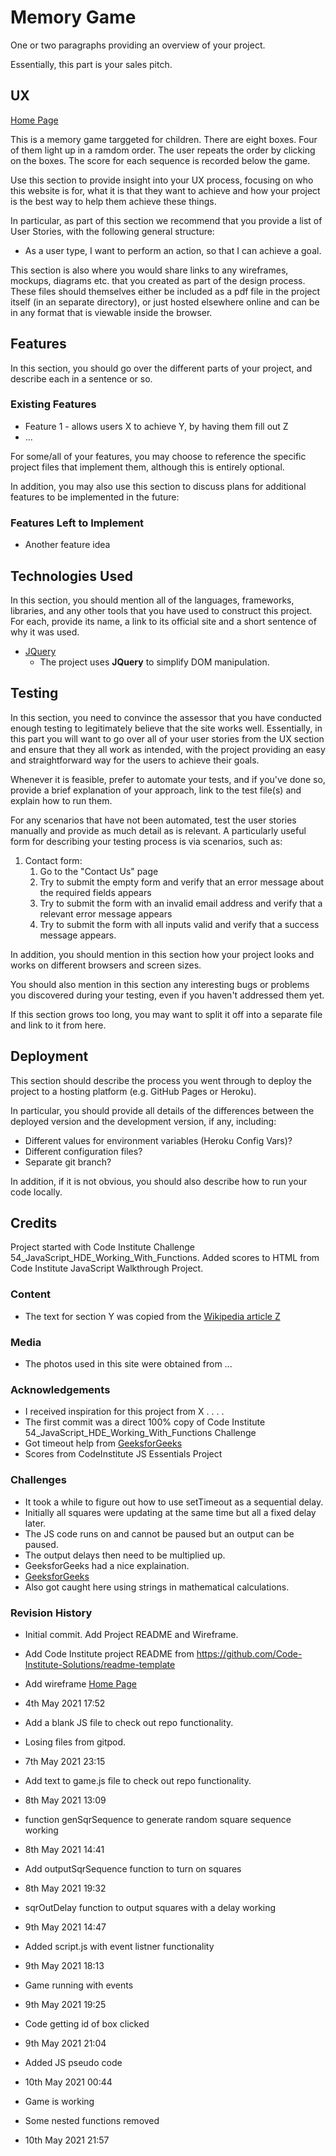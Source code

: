# Memory Game

One or two paragraphs providing an overview of your project.

Essentially, this part is your sales pitch.
 
## UX
 
[Home Page](assets/wireframes/memory_game.pdf)

This is a memory game targgeted for children. There are eight boxes. Four of them light up in a ramdom order. The user repeats the order by clicking on the boxes.
The score for each sequence is recorded below the game.





Use this section to provide insight into your UX process, focusing on who this website is for, what it is that they want to achieve and how your project is the best way to help them achieve these things.

In particular, as part of this section we recommend that you provide a list of User Stories, with the following general structure:
- As a user type, I want to perform an action, so that I can achieve a goal.

This section is also where you would share links to any wireframes, mockups, diagrams etc. that you created as part of the design process. These files should themselves either be included as a pdf file in the project itself (in an separate directory), or just hosted elsewhere online and can be in any format that is viewable inside the browser.

## Features

In this section, you should go over the different parts of your project, and describe each in a sentence or so.
 
### Existing Features
- Feature 1 - allows users X to achieve Y, by having them fill out Z
- ...

For some/all of your features, you may choose to reference the specific project files that implement them, although this is entirely optional.

In addition, you may also use this section to discuss plans for additional features to be implemented in the future:

### Features Left to Implement
- Another feature idea

## Technologies Used

In this section, you should mention all of the languages, frameworks, libraries, and any other tools that you have used to construct this project. For each, provide its name, a link to its official site and a short sentence of why it was used.

- [JQuery](https://jquery.com)
    - The project uses **JQuery** to simplify DOM manipulation.


## Testing

In this section, you need to convince the assessor that you have conducted enough testing to legitimately believe that the site works well. Essentially, in this part you will want to go over all of your user stories from the UX section and ensure that they all work as intended, with the project providing an easy and straightforward way for the users to achieve their goals.

Whenever it is feasible, prefer to automate your tests, and if you've done so, provide a brief explanation of your approach, link to the test file(s) and explain how to run them.

For any scenarios that have not been automated, test the user stories manually and provide as much detail as is relevant. A particularly useful form for describing your testing process is via scenarios, such as:

1. Contact form:
    1. Go to the "Contact Us" page
    2. Try to submit the empty form and verify that an error message about the required fields appears
    3. Try to submit the form with an invalid email address and verify that a relevant error message appears
    4. Try to submit the form with all inputs valid and verify that a success message appears.

In addition, you should mention in this section how your project looks and works on different browsers and screen sizes.

You should also mention in this section any interesting bugs or problems you discovered during your testing, even if you haven't addressed them yet.

If this section grows too long, you may want to split it off into a separate file and link to it from here.

## Deployment

This section should describe the process you went through to deploy the project to a hosting platform (e.g. GitHub Pages or Heroku).

In particular, you should provide all details of the differences between the deployed version and the development version, if any, including:
- Different values for environment variables (Heroku Config Vars)?
- Different configuration files?
- Separate git branch?

In addition, if it is not obvious, you should also describe how to run your code locally.


## Credits

Project started with Code Institute Challenge 54_JavaScript_HDE_Working_With_Functions.
Added scores to HTML from Code Institute JavaScript Walkthrough Project.



### Content
- The text for section Y was copied from the [Wikipedia article Z](https://en.wikipedia.org/wiki/Z)

### Media
- The photos used in this site were obtained from ...

### Acknowledgements
- I received inspiration for this project from X . . . . 
- The first commit was a direct 100% copy of Code Institute 54_JavaScript_HDE_Working_With_Functions Challenge
- Got timeout help from [GeeksforGeeks](https://www.geeksforgeeks.org/how-to-add-a-delay-in-a-javascript-loop/)
- Scores from CodeInstitute JS Essentials Project

### Challenges
- It took a while to figure out how to use setTimeout as a sequential delay.
- Initially all squares were updating at the same time but all a fixed delay later.
- The JS code runs on and cannot be paused but an output can be paused.
- The output delays then need to be multiplied up.
- GeeksforGeeks had a nice explaination.
- [GeeksforGeeks](https://www.geeksforgeeks.org/how-to-add-a-delay-in-a-javascript-loop/)
- Also got caught here using strings in mathematical calculations.



### Revision History

- Initial commit. Add Project README and Wireframe.
- Add Code Institute project README from https://github.com/Code-Institute-Solutions/readme-template
- Add wireframe [Home Page](assets/wireframes/memory_game.pdf)
- 4th May 2021 17:52

- Add a blank JS file to check out repo functionality.
- Losing files from gitpod.
- 7th May 2021 23:15

- Add text to game.js file to check out repo functionality.
- 8th May 2021 13:09

- function genSqrSequence to generate random square sequence working
- 8th May 2021 14:41

- Add outputSqrSequence function to turn on squares
- 8th May 2021 19:32

- sqrOutDelay function to output squares with a delay working
- 9th May 2021 14:47

- Added script.js with event listner functionality
- 9th May 2021 18:13

- Game running with events
- 9th May 2021 19:25

- Code getting id of box clicked
- 9th May 2021 21:04

- Added JS pseudo code
- 10th May 2021 00:44

- Game is working
- Some nested functions removed
- 10th May 2021 21:57